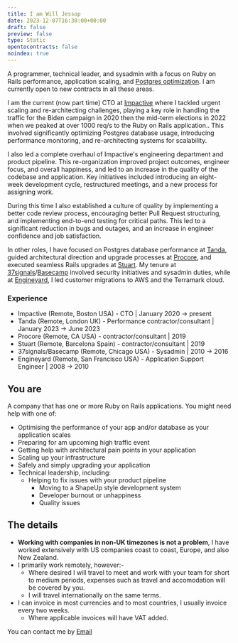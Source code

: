 ```yaml
---
title: I am Will Jessop
date: 2023-12-07T16:30:00+00:00
draft: false
preview: false
type: Static
opentocontracts: false
noindex: true
---
```


A programmer, technical leader, and sysadmin with a focus on Ruby on Rails performance, application scaling, and [Postgres optimization](https://willj.net/tags/performance/). I am currently open to new contracts in all these areas.

I am the current (now part time) CTO at [Impactive](https://www.impactive.io/) where I tackled urgent scaling and re-architecting challenges, playing a key role in handling the traffic for the Biden campaign in 2020 then the mid-term elections in 2022 when we peaked at over 1000 req/s to the Ruby on Rails application.. This involved significantly optimizing Postgres database usage, introducing performance monitoring, and re-architecting systems for scalability.

I also led a complete overhaul of Impactive's engineering department and product pipeline. This re-organization improved project outcomes, engineer focus, and overall happiness, and led to an increase in the quality of the codebase and application. Key initiatives included introducing an eight-week development cycle, restructured meetings, and a new process for assigning work.

During this time I also established a culture of quality by implementing a better code review process, encouraging better Pull Request structuring, and implementing end-to-end testing for critical paths. This led to a significant reduction in bugs and outages, and an increase in engineer confidence and job satisfaction.

In other roles, I have focused on Postgres database performance at [Tanda](https://www.tanda.co/), guided architectural direction and upgrade processes at [Procore](https://www.procore.com/), and executed seamless Rails upgrades at [Stuart](https://stuart.com/). My tenure at [37signals](https://37signals.com/)/[Basecamp](https://basecamp.com/) involved security initiatives and sysadmin duties, while at [Engineyard](https://www.engineyard.com/), I led customer migrations to AWS and the Terramark cloud.

### Experience

- Impactive (Remote, Boston USA) - CTO | January 2020 -> present
- Tanda (Remote, London UK) - Performance contractor/consultant | January 2023 -> June 2023
- Procore (Remote, CA USA) - contractor/consultant | 2019
- Stuart (Remote, Barcelona Spain) - contractor/consultant | 2019
- 37signals/Basecamp (Remote, Chicago USA) - Sysadmin | 2010 -> 2016
- Engineyard (Remote, San Francisco USA) - Application Support Engineer | 2008 -> 2010

## You are

A company that has one or more Ruby on Rails applications. You might need help with one of:

- Optimising the performance of your app and/or database as your application scales
- Preparing for am upcoming high traffic event
- Getting help with architectural pain points in your application
- Scaling up your infrastructure
- Safely and simply upgrading your application
- Technical leadership, including:
  - Helping to fix issues with your product pipeline
	- Moving to a ShapeUp style development system
	- Developer burnout or unhappiness
	- Quality issues

## The details

- **Working with companies in non-UK timezones is not a problem**, I have worked extensively with US companies coast to coast, Europe, and also New Zealand.
- I primarily work remotely, however:-
	- Where desired I will travel to meet and work with your team for short to medium periods, expenses such as travel and accomodation will be covered by you.
	- I will travel internationally on the same terms.
- I can invoice in most currencies and to most countries, I usually invoice every two weeks.
  - Where applicable invoices will have VAT added.

You can contact me by <a href="mailto:will@willj.net">Email</a>
